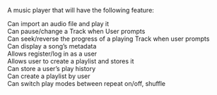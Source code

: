 A music player that will have the following feature:

Can import an audio file and play it \
Can pause/change a Track when User prompts \
Can seek/reverse the progress of a playing Track when user prompts \
Can display a song’s metadata \
Allows register/log in as a user \
Allows user to create a playlist and stores it\
Can store a user’s play history \
Can create a playlist by user \
Can switch play modes between repeat on/off, shuffle
